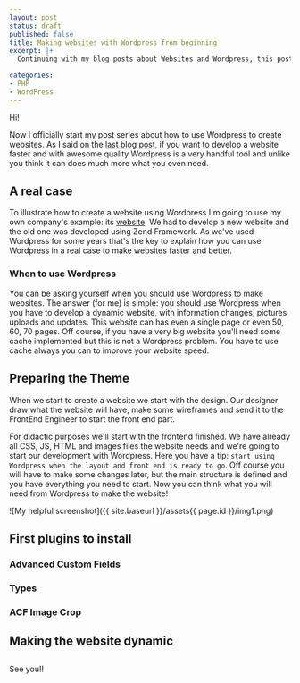 ```yaml
---
layout: post
status: draft
published: false
title: Making websites with Wordpress from beginning
excerpt: |+
  Continuing with my blog posts about Websites and Wordpress, this post will help you to understand how Wordpress works and how you can use it to make a website from scratch, using the right tools and plugins.

categories:
- PHP
- WordPress
---
```


Hi!

Now I officially start my post series about how to use Wordpress to create websites. As I said on the [last blog post](http://grossi.io/2015/why-wordpress-is-your-best-option-for-creating-websites), if you want to develop a website faster and with awesome quality Wordpress is a very handful tool and unlike you think it can does much more what you even need.

## A real case

To illustrate how to create a website using Wordpress I'm going to use my own company's example: its [website](http://zero31.com.br). We had to develop a new website and the old one was developed using Zend Framework. As we've used Wordpress for some years that's the key to explain how you can use Wordpress in a real case to make websites faster and better.

### When to use Wordpress

You can be asking yourself when you should use Wordpress to make websites. The answer (for me) is simple: you should use Wordpress when you have to develop a dynamic website, with information changes, pictures uploads and updates. This website can has even a single page or even 50, 60, 70 pages. Off course, if you have a very big website you'll need some cache implemented but this is not a Wordpress problem. You have to use cache always you can to improve your website speed.

## Preparing the Theme

When we start to create a website we start with the design. Our designer draw what the website will have, make some wireframes and send it to the FrontEnd Engineer to start the front end part.

For didactic purposes we'll start with the frontend finished. We have already all CSS, JS, HTML and images files the website needs and we're going to start our development with Wordpress. Here you have a tip: `start using Wordpress when the layout and front end is ready to go`. Off course you will have to make some changes later, but the main structure is defined and you have everything you need to start. Now you can think what you will need from Wordpress to make the website!

![My helpful screenshot]({{ site.baseurl }}/assets{{ page.id }}/img1.png)

## First plugins to install

### Advanced Custom Fields
### Types
### ACF Image Crop

## Making the website dynamic

##

See you!!





